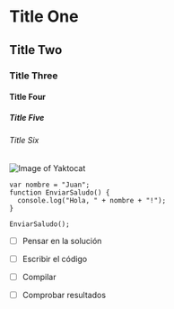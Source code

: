 # Title One
## Title Two
### Title Three
#### Title Four
##### Title Five
###### Title Six

![Image of Yaktocat](https://octodex.github.com/images/yaktocat.png)

```
var nombre = "Juan";
function EnviarSaludo() {
  console.log("Hola, " + nombre + "!");
}

EnviarSaludo();
```

- [ ] Pensar en la solución
- [ ] Escribir el código
- [ ] Compilar
- [ ] Comprobar resultados



